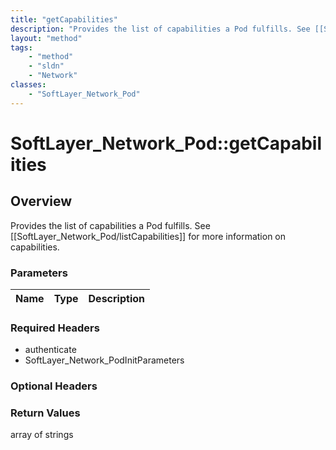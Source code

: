 ```yaml
---
title: "getCapabilities"
description: "Provides the list of capabilities a Pod fulfills. See [[SoftLayer_Network_Pod/listCapabilities]] for more information on... "
layout: "method"
tags:
    - "method"
    - "sldn"
    - "Network"
classes:
    - "SoftLayer_Network_Pod"
---
```

# SoftLayer_Network_Pod::getCapabilities
## Overview 
Provides the list of capabilities a Pod fulfills. See [[SoftLayer_Network_Pod/listCapabilities]] for more information on capabilities. 

### Parameters 
|Name | Type | Description |
| --- | --- | --- |


### Required Headers
* authenticate
* SoftLayer_Network_PodInitParameters

### Optional Headers

### Return Values
array of strings

